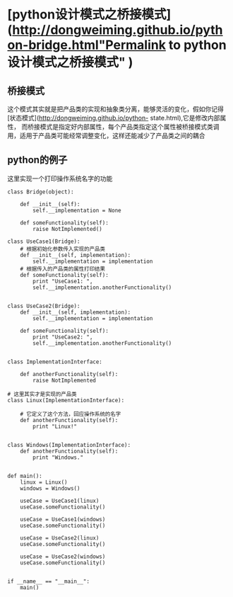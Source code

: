 #  [python设计模式之桥接模式](http://dongweiming.github.io/python-bridge.html"Permalink to python设计模式之桥接模式" )

## 桥接模式

这个模式其实就是把产品类的实现和抽象类分离，能够灵活的变化，假如你记得[状态模式](http://dongweiming.github.io/python-
state.html),它是修改内部属性，
而桥接模式是指定好内部属性，每个产品类指定这个属性被桥接模式类调用，适用于产品类可能经常调整变化，这样还能减少了产品类之间的耦合

## python的例子

这里实现一个打印操作系统名字的功能

    
    
    class Bridge(object):
    
        def __init__(self):
            self.__implementation = None
    
        def someFunctionality(self):
            raise NotImplemented()
    
    class UseCase1(Bridge):
        # 根据初始化参数传入实现的产品类
        def __init__(self, implementation):
            self.__implementation = implementation
        # 根据传入的产品类的属性打印结果
        def someFunctionality(self):
            print "UseCase1: ",
            self.__implementation.anotherFunctionality()
    
    
    class UseCase2(Bridge):
        def __init__(self, implementation):
            self.__implementation = implementation
    
        def someFunctionality(self):
            print "UseCase2: ",
            self.__implementation.anotherFunctionality()
    
    
    class ImplementationInterface:
    
        def anotherFunctionality(self):
            raise NotImplemented
    
    # 这里其实才是实现的产品类
    class Linux(ImplementationInterface):
    
        # 它定义了这个方法，回应操作系统的名字
        def anotherFunctionality(self):
            print "Linux!"
    
    
    class Windows(ImplementationInterface):
        def anotherFunctionality(self):
            print "Windows."
    
    
    def main():
        linux = Linux()
        windows = Windows()
    
        useCase = UseCase1(linux)
        useCase.someFunctionality()
    
        useCase = UseCase1(windows)
        useCase.someFunctionality()
    
        useCase = UseCase2(linux)
        useCase.someFunctionality()
    
        useCase = UseCase2(windows)
        useCase.someFunctionality()
    
    
    if __name__ == "__main__":
        main()
    


